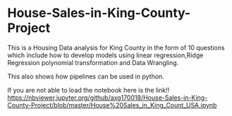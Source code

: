 # House-Sales-in-King-County-Project
This is a Housing Data analysis for King County in the form of 10 questions which include how to develop models using linear regression,Ridge Regression polynomial transformation and Data Wrangling.

This also shows how pipelines can be used in python.


If you are not able to load the notebook here is the link!!
https://nbviewer.jupyter.org/github/axg170018/House-Sales-in-King-County-Project/blob/master/House%20Sales_in_King_Count_USA.ipynb
